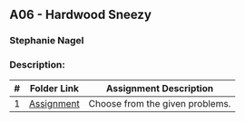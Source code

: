 ## A06 - Hardwood Sneezy
### Stephanie Nagel
### Description:

|  #  | Folder Link | Assignment Description |
| :-: | ----------- | ---------------------- |
| 1  |  [Assignment](https://github.com/rugbyprof/4883-Programming_Techniques/tree/master/Assignments/A06)     |   Choose from the given problems.    |
